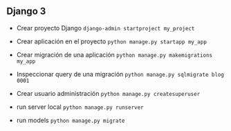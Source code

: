 ## Django 3

- Crear proyecto Django
`django-admin startproject my_project`

- Crear aplicación en el proyecto
`python manage.py startapp my_app`

- Crear migración de una aplicación
`python manage.py makemigrations my_app`

- Inspeccionar query de una migración
`python manage.py sqlmigrate blog 0001`

- Crear usuario administración
`python manage.py createsuperuser`

- run server local 
`python manage.py runserver`

- run models
`python manage.py migrate`
